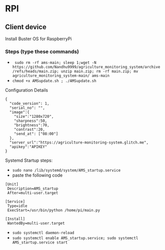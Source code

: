 # RPI
## Client device

Install Buster OS for RaspberryPi

### Steps (type these commands)
  - ` sudo rm -rf ams-main; sleep 1;wget -N https://github.com/Nandhu9999/agriculture_monitoring_system/archive/refs/heads/main.zip; unzip main.zip; rm -rf main.zip; mv agriculture_monitoring_system-main/ ams-main`
  - `chmod +x AMSupdate.sh ; ./AMSupdate.sh`
  
Configuration Details
```
{
  "code_version": 1,
  "serial_no": "",
  "image":{
    "size":"1280x720",
    "sharpness":50,
    "brightness":70,
    "contrast":20,
    "send_at": ["08:00"]
  },
  "server_url":"https://agriculture-monitoring-system.glitch.me",
  "apikey":"APIKEY"
}
```

Systemd Startup steps:
  - `sudo nano /lib/systemd/system/AMS_startup.service`
  - paste the following code
```
[Unit]
 Description=AMS_startup
 After=multi-user.target

[Service]
 Type=idle
 ExecStart=/usr/bin/python /home/pi/main.py

[Install]
 WantedBy=multi-user.target
```
  - `sudo systemctl daemon-reload`
  - `sudo systemctl enable AMS_startup.service; sudo systemctl AMS_startup.service start`

